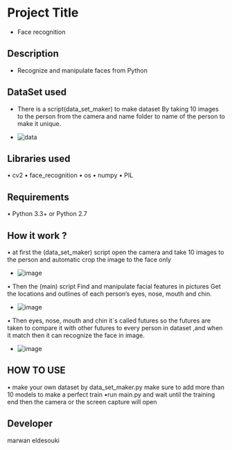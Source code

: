 # Project Title
- Face recognition

## Description
- Recognize and manipulate faces from Python

## DataSet used
-	There is a script(data_set_maker) to make dataset By taking 10 images to the person from the camera and name folder to name of the person to make it unique.
* ![data](https://user-images.githubusercontent.com/37198610/181280778-a3ed9bdd-184a-4ebd-b92c-00173ffb78f3.png)

## Libraries used
•	cv2
•	face_recognition
•	os
•	numpy 
•	PIL

## Requirements
•	Python 3.3+ or Python 2.7

## How it work ?
•	at first the (data_set_maker) script open the camera and take 10 images to the person and automatic crop the image to the face only
* ![image](https://user-images.githubusercontent.com/37198610/181282326-a96a8d76-e758-4e26-bb1c-d09b494cd223.png)

•	Then the (main) script Find and manipulate facial features in pictures Get the locations and outlines of each person’s eyes, nose, mouth and chin.
* ![image](https://user-images.githubusercontent.com/37198610/181284463-d038d828-b857-40d7-bed9-bccb966cd4ba.png)

•	Then eyes, nose, mouth and chin it`s called futures so the futures are taken to compare it with other futures to every person in dataset ,and when it match then it can recognize the face in image.
* ![image](https://user-images.githubusercontent.com/37198610/181284617-dae03a9e-1fd7-41a3-81b6-fcceb4018db6.png)



## HOW TO USE
 • make your own dataset by data_set_maker.py
 make sure to add more than 10 models to make a perfect train
 •run main.py and wait until the training end then the camera or the screen capture will open

## Developer
marwan eldesouki
